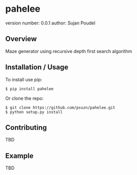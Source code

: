 pahelee
===============================

version number: 0.0.1
author: Sujan Poudel

Overview
--------

Maze generator using recursive depth first search algorithm

Installation / Usage
--------------------

To install use pip:

    $ pip install pahelee


Or clone the repo:

    $ git clone https://github.com/psuzn/pahelee.git
    $ python setup.py install
    
Contributing
------------

TBD

Example
-------

TBD